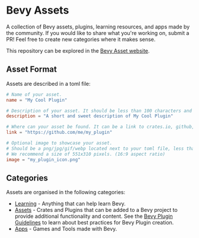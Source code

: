 # Bevy Assets

A collection of Bevy assets, plugins, learning resources, and apps made by the community. If you would like to share what you're working on, submit a PR! Feel free to create new categories where it makes sense.

This repository can be explored in the [Bevy Asset website](https://bevyengine.org/assets/).

## Asset Format

Assets are described in a toml file:

```toml
# Name of your asset.
name = "My Cool Plugin"

# Description of your asset. It should be less than 100 characters and not contain formatting.
description = "A short and sweet description of My Cool Plugin"

# Where can your asset be found. It can be a link to crates.io, github, gitlab or similar.
link = "https://github.com/me/my_plugin"

# Optional image to showcase your asset.
# Should be a png/jpg/gif/webp located next to your toml file, less than 2 MB in size.
# We recommend a size of 551x310 pixels. (16:9 aspect ratio)
image = "my_plugin_icon.png"
```

## Categories

Assets are organised in the following categories:

* [Learning](./Learning) - Anything that can help learn Bevy.
* [Assets](./Assets) - Crates and Plugins that can be added to a Bevy project to provide additional functionality and content. See the [Bevy Plugin Guidelines](https://bevyengine.org/learn/book/plugin-development/) to learn about best practices for Bevy Plugin creation.
* [Apps](./Apps) - Games and Tools made with Bevy.
